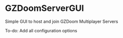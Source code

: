 # GZDoomServerGUI

Simple GUI to host and join GZDoom Multiplayer Servers

To-do:
	Add all configuration options
